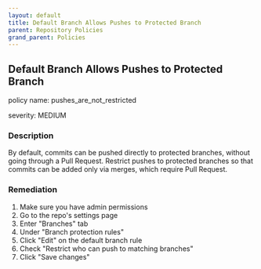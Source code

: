 ```yaml
---
layout: default
title: Default Branch Allows Pushes to Protected Branch
parent: Repository Policies
grand_parent: Policies
---
```



## Default Branch Allows Pushes to Protected Branch
policy name: pushes_are_not_restricted

severity: MEDIUM

### Description
By default, commits can be pushed directly to protected branches, without going through a Pull Request. Restrict pushes to protected branches so that commits can be added only via merges, which require Pull Request.


### Remediation
1. Make sure you have admin permissions
2. Go to the repo's settings page
3. Enter "Branches" tab
4. Under "Branch protection rules"
5. Click "Edit" on the default branch rule
6. Check "Restrict who can push to matching branches"
7. Click "Save changes"



